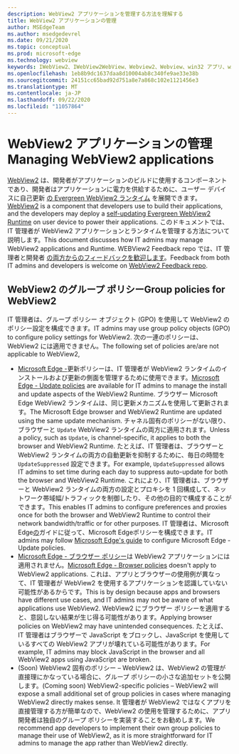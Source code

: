 ```yaml
---
description: WebView2 アプリケーションを管理する方法を理解する
title: WebView2 アプリケーションの管理
author: MSEdgeTeam
ms.author: msedgedevrel
ms.date: 09/21/2020
ms.topic: conceptual
ms.prod: microsoft-edge
ms.technology: webview
keywords: IWebView2、IWebView2WebView、Webview2、Webview、win32 アプリ、win32、edge、ICoreWebView2、ICoreWebView2Host、ブラウザー コントロール、エッジ HTML、エンタープライズ、グループ ポリシー、管理性
ms.openlocfilehash: 1eb8b9dc1637daa8d10004ab8c340fe9ae33e38b
ms.sourcegitcommit: 24151cc65bad92d751a8e7a868c102e1121456e3
ms.translationtype: MT
ms.contentlocale: ja-JP
ms.lasthandoff: 09/22/2020
ms.locfileid: "11057864"
---
```

# <span data-ttu-id="84851-104">WebView2 アプリケーションの管理</span><span class="sxs-lookup"><span data-stu-id="84851-104">Managing WebView2 applications</span></span>  

<span data-ttu-id="84851-105">[WebView2][WebView2Landing] は、開発者がアプリケーションのビルドに使用するコンポーネントであり、開発者はアプリケーションに電力を供給するために、ユーザー デバイスに自己更新 [の Evergreen WebView2 ランタイム][Webview2ConceptsDistributionUnderstandRuntimeInstallerPreview] を展開できます。</span><span class="sxs-lookup"><span data-stu-id="84851-105">[WebView2][WebView2Landing] is a component that developers use to build their applications, and the developers may deploy a [self-updating Evergreen WebView2 Runtime][Webview2ConceptsDistributionUnderstandRuntimeInstallerPreview] on user device to power their applications.</span></span>  <span data-ttu-id="84851-106">このドキュメントでは、IT 管理者が WebView2 アプリケーションとランタイムを管理する方法について説明します。</span><span class="sxs-lookup"><span data-stu-id="84851-106">This document discusses how IT admins may manage WebView2 applications and Runtime.</span></span>  <span data-ttu-id="84851-107">WEBView2 Feedback repo では、IT 管理者と開発者 [の両方からのフィードバックを歓迎します][GithubMicrosoftedgeWebviewfeddback]。</span><span class="sxs-lookup"><span data-stu-id="84851-107">Feedback from both IT admins and developers is welcome on [WebView2 Feedback repo][GithubMicrosoftedgeWebviewfeddback].</span></span>  

## <a name="group-policies-for-webview2"></a><span data-ttu-id="84851-108">WebView2 のグループ ポリシー</span><span class="sxs-lookup"><span data-stu-id="84851-108">Group policies for WebView2</span></span>  

<span data-ttu-id="84851-109">IT 管理者は、グループ ポリシー オブジェクト \(GPO\) を使用して WebView2 のポリシー設定を構成できます。</span><span class="sxs-lookup"><span data-stu-id="84851-109">IT admins may use group policy objects \(GPO\) to configure policy settings for WebView2.</span></span>  <span data-ttu-id="84851-110">次の一連のポリシーは、WebView2 には適用できません。</span><span class="sxs-lookup"><span data-stu-id="84851-110">The following set of policies are/are not applicable to WebView2,</span></span>  

*   <span data-ttu-id="84851-111">[Microsoft Edge -][EdgeUpdatePolicies]更新ポリシーは、IT 管理者が WebView2 ランタイムのインストールおよび更新の側面を管理するために使用できます。</span><span class="sxs-lookup"><span data-stu-id="84851-111">[Microsoft Edge - Update policies][EdgeUpdatePolicies] are available for IT admins to manage the install and update aspects of the WebView2 Runtime.</span></span>  <span data-ttu-id="84851-112">ブラウザー Microsoft Edge WebView2 ランタイムは、同じ更新メカニズムを使用して更新されます。</span><span class="sxs-lookup"><span data-stu-id="84851-112">The Microsoft Edge browser and WebView2 Runtime are updated using the same update mechanism.</span></span>  <span data-ttu-id="84851-113">チャネル固有のポリシーがない限り、ブラウザーと `Update` WebView2 ランタイムの両方に適用されます。</span><span class="sxs-lookup"><span data-stu-id="84851-113">Unless a policy, such as `Update`, is channel-specific, it applies to both the browser and WebView2 Runtime.</span></span>  <span data-ttu-id="84851-114">たとえば、IT 管理者は、ブラウザーと WebView2 ランタイムの両方の自動更新を抑制するために、毎日の時間を `UpdateSuppressed` 設定できます。</span><span class="sxs-lookup"><span data-stu-id="84851-114">For example, `UpdateSuppressed` allows IT admins to set time during each day to suppress auto-update for both the browser and WebView2 Runtime.</span></span>  <span data-ttu-id="84851-115">これにより、IT 管理者は、ブラウザーと WebView2 ランタイムの両方の設定とプロキシを 1 回構成して、ネットワーク帯域幅/トラフィックを制御したり、その他の目的で構成することができます。</span><span class="sxs-lookup"><span data-stu-id="84851-115">This enables IT admins to configure preferences and proxies once for both the browser and WebView2 Runtime to control their network bandwidth/traffic or for other purposes.</span></span>  <span data-ttu-id="84851-116">IT 管理者は、Microsoft Edge[の][ConfigureMicrosoftEdge]ガイドに従って、Microsoft Edgeポリシーを構成できます。</span><span class="sxs-lookup"><span data-stu-id="84851-116">IT admins may follow [Microsoft Edge's guide][ConfigureMicrosoftEdge] to configure Microsoft Edge - Update policies.</span></span>  
*   <span data-ttu-id="84851-117">[Microsoft Edge - ブラウザー ポリシー][EdgeBrowserPolicies]は WebView2 アプリケーションには適用されません。</span><span class="sxs-lookup"><span data-stu-id="84851-117">[Microsoft Edge - Browser policies][EdgeBrowserPolicies] doesn't apply to WebView2 applications.</span></span>  <span data-ttu-id="84851-118">これは、アプリとブラウザーの使用例が異なって、IT 管理者が WebView2 を使用するアプリケーションを認識していない可能性があるからです。</span><span class="sxs-lookup"><span data-stu-id="84851-118">This is by design because apps and browsers have different use cases, and IT admins may not be aware of what applications use WebView2.</span></span>  <span data-ttu-id="84851-119">WebView2 にブラウザー ポリシーを適用すると、意図しない結果が生じ得る可能性があります。</span><span class="sxs-lookup"><span data-stu-id="84851-119">Applying browser policies on WebView2 may have unintended consequences.</span></span>  <span data-ttu-id="84851-120">たとえば、IT 管理者はブラウザーで JavaScript をブロックし、JavaScript を使用しているすべての WebView2 アプリが壊れている可能性があります。</span><span class="sxs-lookup"><span data-stu-id="84851-120">For example, IT admins may block JavaScript in the browser and all WebView2 apps using JavaScript are broken.</span></span>  
*   <span data-ttu-id="84851-121">\(Soon\) WebView2 固有のポリシー – WebView2 は、WebView2 の管理が直接理にかなっている場合に、グループ ポリシーの小さな追加セットを公開します。</span><span class="sxs-lookup"><span data-stu-id="84851-121">\(Coming soon\) WebView2-specific policies – WebView2 will expose a small additional set of group policies in cases where managing WebView2 directly makes sense.</span></span>  <span data-ttu-id="84851-122">It 管理者が WebView2 ではなくアプリを直接管理する方が簡単なので、WebView2 の使用を管理するために、アプリ開発者は独自のグループ ポリシーを実装することをお勧めします。</span><span class="sxs-lookup"><span data-stu-id="84851-122">We recommend app developers to implement their own group policies to manage their use of WebView2, as it is more straightforward for IT admins to manage the app rather than WebView2 directly.</span></span>  

<!-- Links -->  

[Webview2ConceptsDistributionUnderstandRuntimeInstallerPreview]: ./distribution.md#understanding-the-webview2-runtime "WebView2 ランタイムとインストーラー (プレビュー) - WebView2 を使用したアプリケーションの配布について|Microsoft Docs"  

[WebView2Landing]: ../index.md "WebView2 Microsoft Edge (プレビュー) の概要|Microsoft Docs"  

[EdgeUpdatePolicies]: /deployedge/microsoft-edge-update-policies "Microsoft Edge - ポリシーの更新|Microsoft Docs"  
[EdgeBrowserPolicies]: /deployedge/microsoft-edge-policies "Microsoft Edge - ブラウザー ポリシー|Microsoft Docs"  
[ConfigureMicrosoftEdge]: /deployedge/configure-microsoft-edge "サーバー Microsoft Edgeポリシー設定を構成Windows |Microsoft Docs"  


[GithubMicrosoftedgeWebviewfeddback]: https://github.com/MicrosoftEdge/WebViewFeedback "WebView フィードバック - MicrosoftEdge/WebViewFeedback | GitHub"  
